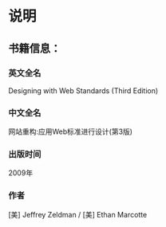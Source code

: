 # 说明

## 书籍信息：

### 英文全名

Designing with Web Standards (Third Edition)

### 中文全名

网站重构:应用Web标准进行设计(第3版)

### 出版时间

2009年

### 作者

[美] Jeffrey Zeldman / [美] Ethan Marcotte
